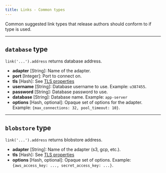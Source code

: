 ```yaml
---
title: Links - Common types
---
```


Common suggested link types that release authors should conform to if type is used.

---
## <a id="database"></a> `database` type

`link('...').address` returns database address.

* **adapter** [String]: Name of the adapter.
* **port** [Integer]: Port to connect on.
* **tls** [Hash]: See [TLS properties](props-common.html#tls)
* **username** [String]: Database username to use. Example: `u387455`.
* **password** [String]: Database password to use.
* **database** [String]: Database name. Example: `app-server`
* **options** [Hash, optional]: Opaque set of options for the adapter. Example: `{max_connections: 32, pool_timeout: 10}`.

---
## <a id="blobstore"></a> `blobstore` type

`link('...').address` returns blobstore address.

* **adapter** [String]: Name of the adapter (s3, gcp, etc.).
* **tls** [Hash]: See [TLS properties](props-common.html#tls)
* **options** [Hash, optional]: Opaque set of options. Example: `{aws_access_key: ..., secret_access_key: ...}`.
